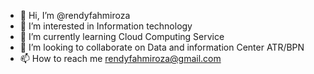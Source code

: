 - 👋 Hi, I’m @rendyfahmiroza
- 👀 I’m interested in Information technology
- 🌱 I’m currently learning Cloud Computing Service
- 💞️ I’m looking to collaborate on Data and information Center ATR/BPN
- 📫 How to reach me rendyfahmiroza@gmail.com

<!---
rendyfahmiroza/rendyfahmiroza is a ✨ special ✨ repository because its `README.md` (this file) appears on your GitHub profile.
You can click the Preview link to take a look at your changes.
--->
